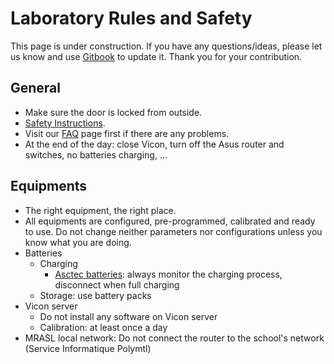 # Laboratory Rules and Safety  

This page is under construction. If you have any questions/ideas, please let us know and use [Gitbook](/Logistics/Gitbook.md) to update it. Thank you for your contribution.

## General
* Make sure the door is locked from outside.
* [Safety Instructions](/UAV/Safety.md).
* Visit our [FAQ](/faq.md) page first if there are any problems.
* At the end of the day: close Vicon, turn off the Asus router and switches, no batteries charging, ...

## Equipments
* The right equipment, the right place.
* All equipments are configured, pre-programmed, calibrated and ready to use. Do not change neither parameters nor configurations unless you know what you are doing.
* Batteries
  * Charging
    * [Asctec batteries](http://wiki.asctec.de/display/AR/Battery+Instructions): always monitor the charging process, disconnect when full charging
  * Storage: use battery packs
* Vicon server
  * Do not install any software on Vicon server
  * Calibration: at least once a day
* MRASL local network: Do not connect the router to the school's network (Service Informatique Polymtl)
